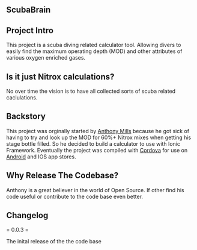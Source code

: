 ## ScubaBrain ##

## Project Intro

This project is a scuba diving related calculator tool. Allowing divers to easily find the maximum operating depth (MOD) and other attributes of various oxygen enriched gases.

## Is it just Nitrox calculations?

No over time the vision is to have all collected sorts of scuba related caclulations.

## Backstory

This project was orginally started by [Anthony Mills](www.anthony-mills) because he got sick of having to try and look up the MOD for 60%+ Nitrox mixes when getting his stage bottle filled. So he decided to build a calculator to use with Ionic Framework. Eventually the project was compiled with [Cordova](http://cordova.apache.org/) for use on [Android](https://play.google.com/store/apps/details?id=com.anthony_mills.scubabrain) and IOS app stores.

## Why Release The Codebase?

Anthony is a great believer in the world of Open Source. If other find his code useful or contribute to the code base even better.

## Changelog

= 0.0.3 = 

The inital release of the the code base
